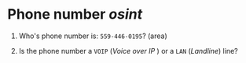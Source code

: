 # Phone number _osint_

1. Who's phone number is: `559-446-0195`? (area)

2. Is the phone number a `VOIP` (_Voice over IP_ ) or a `LAN` (_Landline_) line?

